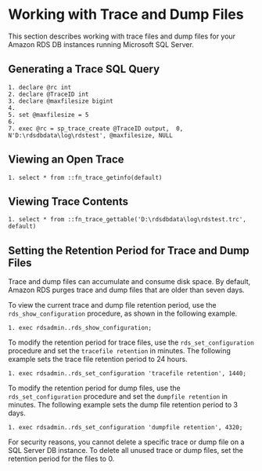 # Working with Trace and Dump Files<a name="Appendix.SQLServer.CommonDBATasks.TraceFiles"></a>

This section describes working with trace files and dump files for your Amazon RDS DB instances running Microsoft SQL Server\. 

## Generating a Trace SQL Query<a name="Appendix.SQLServer.CommonDBATasks.TraceFiles.TraceSQLQuery"></a>

```
1. declare @rc int 
2. declare @TraceID int 
3. declare @maxfilesize bigint 
4. 
5. set @maxfilesize = 5
6. 
7. exec @rc = sp_trace_create @TraceID output,  0, N'D:\rdsdbdata\log\rdstest', @maxfilesize, NULL
```

## Viewing an Open Trace<a name="Appendix.SQLServer.CommonDBATasks.TraceFiles.ViewOpenTrace"></a>

```
1. select * from ::fn_trace_getinfo(default)
```

## Viewing Trace Contents<a name="Appendix.SQLServer.CommonDBATasks.TraceFiles.ViewTraceContents"></a>

```
1. select * from ::fn_trace_gettable('D:\rdsdbdata\log\rdstest.trc', default)
```

## Setting the Retention Period for Trace and Dump Files<a name="Appendix.SQLServer.CommonDBATasks.TraceFiles.PurgeTraceFiles"></a>

Trace and dump files can accumulate and consume disk space\. By default, Amazon RDS purges trace and dump files that are older than seven days\. 

To view the current trace and dump file retention period, use the `rds_show_configuration` procedure, as shown in the following example\. 

```
1. exec rdsadmin..rds_show_configuration;
```

To modify the retention period for trace files, use the `rds_set_configuration` procedure and set the `tracefile retention` in minutes\. The following example sets the trace file retention period to 24 hours\. 

```
1. exec rdsadmin..rds_set_configuration 'tracefile retention', 1440; 
```

To modify the retention period for dump files, use the `rds_set_configuration` procedure and set the `dumpfile retention` in minutes\. The following example sets the dump file retention period to 3 days\. 

```
1. exec rdsadmin..rds_set_configuration 'dumpfile retention', 4320; 
```

For security reasons, you cannot delete a specific trace or dump file on a SQL Server DB instance\. To delete all unused trace or dump files, set the retention period for the files to 0\. 